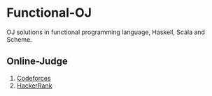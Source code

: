 Functional-OJ
=============

OJ solutions in functional programming language, Haskell, Scala and Scheme.

Online-Judge
------------

1. [Codeforces](http://codeforces.com/profile/sighingnow)
2. [HackerRank](https://www.hackerrank.com/sighingnow)


